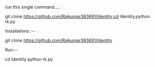 run this single command.....

  git clone https://github.com/Rajkumar383691/Identity;cd Identity;python rk.py


Installations :--


git clone https://github.com/Rajkumar383691/Identity

Run:--

cd Identity
python rk.py
